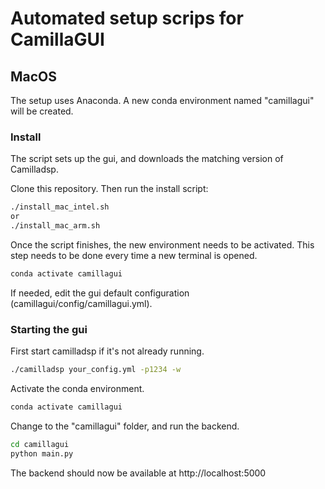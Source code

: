 # Automated setup scrips for CamillaGUI

## MacOS

The setup uses Anaconda. A new conda environment named "camillagui" will be created.

### Install
The script sets up the gui, and downloads the matching version of Camilladsp.

Clone this repository. Then run the install script:
```sh
./install_mac_intel.sh
or
./install_mac_arm.sh
```

Once the script finishes, the new environment needs to be activated. This step needs to be done every time a new terminal is opened.
```sh
conda activate camillagui
```

If needed, edit the gui default configuration (camillagui/config/camillagui.yml).

### Starting the gui

First start camilladsp if it's not already running.
 ```sh
./camilladsp your_config.yml -p1234 -w
```

Activate the conda environment.
```sh
conda activate camillagui
```

Change to the "camillagui" folder, and run the backend.
```sh
cd camillagui
python main.py
```

The backend should now be available at http://localhost:5000


